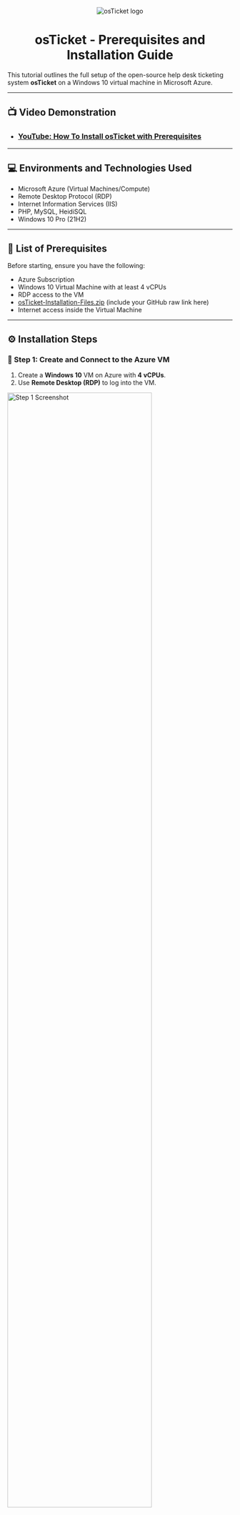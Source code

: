 <p align="center">
  <img src="https://i.imgur.com/Clzj7Xs.png" alt="osTicket logo"/>
</p>

<h1 align="center">osTicket - Prerequisites and Installation Guide</h1>

This tutorial outlines the full setup of the open-source help desk ticketing system **osTicket** on a Windows 10 virtual machine in Microsoft Azure.

---

## 📺 Video Demonstration

- ### [YouTube: How To Install osTicket with Prerequisites](https://www.youtube.com)

---

## 💻 Environments and Technologies Used

- Microsoft Azure (Virtual Machines/Compute)
- Remote Desktop Protocol (RDP)
- Internet Information Services (IIS)
- PHP, MySQL, HeidiSQL
- Windows 10 Pro (21H2)

---

## 🧰 List of Prerequisites

Before starting, ensure you have the following:

- Azure Subscription
- Windows 10 Virtual Machine with at least 4 vCPUs
- RDP access to the VM
- [osTicket-Installation-Files.zip](#) (include your GitHub raw link here)
- Internet access inside the Virtual Machine

---

## ⚙️ Installation Steps

### 🔹 Step 1: Create and Connect to the Azure VM

1. Create a **Windows 10** VM on Azure with **4 vCPUs**.
2. Use **Remote Desktop (RDP)** to log into the VM.

<img src="https://i.imgur.com/DJmEXEB.png" height="80%" width="80%" alt="Step 1 Screenshot"/>

---

### 🔹 Step 2: Prepare Installation Files

- Download `osTicket-Installation-Files.zip` to the VM desktop.
- Extract the contents — the folder should be named: `osTicket-Installation-Files`.

<img src="https://i.imgur.com/DJmEXEB.png" height="80%" width="80%" alt="Step 2 Screenshot"/>

---

### 🔹 Step 3: Install IIS with CGI

- Go to `Control Panel` → `Programs` → `Turn Windows features on or off`.
- Enable:
  - ✅ **Internet Information Services**
  - ✅ **World Wide Web Services**
    - ✅ **Application Development Features** → ✅ **CGI**

<img src="https://i.imgur.com/DJmEXEB.png" height="80%" width="80%" alt="Step 3 Screenshot"/>

---

### 🔹 Step 4: Install Required Components (DO NOT INSTALL ALL AT ONCE. PLEASE FOLLOW ALONG)

- Install **PHP Manager for IIS**
- Install **IIS Rewrite Module**
- Create `C:\PHP`
- Extract **PHP 7.3.8** to `C:\PHP`
- Install **VC++ Redistributable**
- Install **MySQL 5.5.62**

<img src="https://i.imgur.com/DJmEXEB.png" height="80%" width="80%" alt="Step 4 Screenshot"/>

---

### 🔹 Step 5: Configure PHP in IIS

- Open **IIS Manager**
- Use **PHP Manager** to register: `C:\PHP\php-cgi.exe`
- Restart IIS

<img src="https://i.imgur.com/DJmEXEB.png" height="80%" width="80%" alt="Step 5 Screenshot"/>

---

### 🔹 Step 6: Install osTicket

- Unzip `osTicket-v1.15.8.zip`
- Copy the `upload` folder to `C:\inetpub\wwwroot` and rename it to `osTicket`
- Restart IIS again

<img src="https://i.imgur.com/DJmEXEB.png" height="80%" width="80%" alt="Step 6 Screenshot"/>

---

### 🔹 Step 7: Browse osTicket Installer

- In IIS, go to Sites → Default Web Site → osTicket
- Click `Browse *:80` to open osTicket in your browser

<img src="https://i.imgur.com/DJmEXEB.png" height="80%" width="80%" alt="Step 7 Screenshot"/>

---

### 🔹 Step 8: Enable PHP Extensions

- Go to PHP Manager → “Enable or disable an extension”
- Enable:
  - `php_imap.dll`
  - `php_intl.dll`
  - `php_opcache.dll`

<img src="https://i.imgur.com/DJmEXEB.png" height="80%" width="80%" alt="Step 8 Screenshot"/>

---

### 🔹 Step 9: Configure osTicket

- Rename `ost-sampleconfig.php` to `ost-config.php`
- Assign full control permissions to `Everyone`

<img src="https://i.imgur.com/DJmEXEB.png" height="80%" width="80%" alt="Step 9 Screenshot"/>

---

### 🔹 Step 10: Fill Out Help Desk Information

- Helpdesk Name: **Marcus Help Desk**
- Default Email: `marcusdunlap.contact@gmail.com`
- Admin Account:
  - First Name: Marcus
  - Last Name: Dunlap
  - Email: `me@marcusdunlap.tech`
  - Username: `adminuser`
  - Password: `Password1`

<img src="https://i.imgur.com/DJmEXEB.png" height="80%" width="80%" alt="Step 10 Screenshot"/>

---

### 🔹 Step 11: Create osTicket Database with HeidiSQL

- Launch **HeidiSQL**
- Connect using:
  - Username: `root`
  - Password: `root`
- Create a database named `osTicket`

<img src="https://i.imgur.com/DJmEXEB.png" height="80%" width="80%" alt="Step 11 Screenshot"/>

---

### 🔹 Step 12: Finish Setup in Browser

- MySQL Database: `osTicket`
- MySQL Username: `root`
- MySQL Password: `root`
- Click `Install Now!`

<img src="https://i.imgur.com/DJmEXEB.png" height="80%" width="80%" alt="Step 12 Screenshot"/>

---

## ✅ Completion

🎉 Congratulations! osTicket is now successfully installed and configured on your Azure Windows VM.

---

## 📝 Author

**Marcus Dunlap**  
📧 [marcusdunlap.contact@gmail.com](mailto:marcusdunlap.contact@gmail.com)

